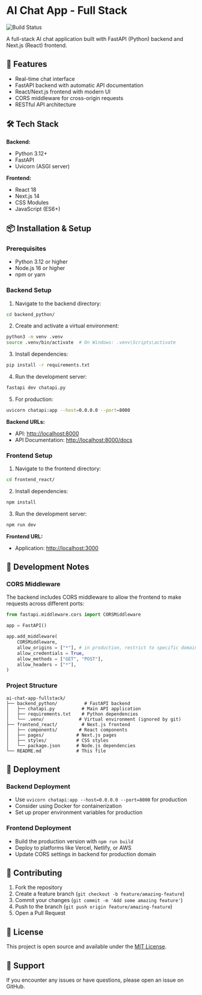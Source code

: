 # AI Chat App - Full Stack

![Build Status](https://github.com/palgang/ai-chat-app-fullstack/actions/workflows/main.yml/badge.svg)

A full-stack AI chat application built with FastAPI (Python) backend and Next.js (React) frontend.

## 🚀 Features

- Real-time chat interface
- FastAPI backend with automatic API documentation
- React/Next.js frontend with modern UI
- CORS middleware for cross-origin requests
- RESTful API architecture

## 🛠️ Tech Stack

**Backend:**
- Python 3.12+
- FastAPI
- Uvicorn (ASGI server)

**Frontend:**
- React 18
- Next.js 14
- CSS Modules
- JavaScript (ES6+)

## 📦 Installation & Setup

### Prerequisites

- Python 3.12 or higher
- Node.js 16 or higher
- npm or yarn

### Backend Setup

1. Navigate to the backend directory:
```bash
cd backend_python/
```

2. Create and activate a virtual environment:
```bash
python3 -m venv .venv
source .venv/bin/activate  # On Windows: .venv\Scripts\activate
```

3. Install dependencies:
```bash
pip install -r requirements.txt
```

4. Run the development server:
```bash
fastapi dev chatapi.py
```

5. For production:
```bash
uvicorn chatapi:app --host=0.0.0.0 --port=8000
```

**Backend URLs:**
- API: [http://localhost:8000](http://localhost:8000)
- API Documentation: [http://localhost:8000/docs](http://localhost:8000/docs)

### Frontend Setup

1. Navigate to the frontend directory:
```bash
cd frontend_react/
```

2. Install dependencies:
```bash
npm install
```

3. Run the development server:
```bash
npm run dev
```

**Frontend URL:**
- Application: [http://localhost:3000](http://localhost:3000)


## 🔧 Development Notes

### CORS Middleware

The backend includes CORS middleware to allow the frontend to make requests across different ports:

```python
from fastapi.middleware.cors import CORSMiddleware

app = FastAPI()

app.add_middleware(
    CORSMiddleware,
    allow_origins = ["*"], # in production, restrict to specific domains
    allow_credentials = True,
    allow_methods = ["GET", "POST"],
    allow_headers = ["*"],
)
```

### Project Structure

```
ai-chat-app-fullstack/
├── backend_python/          # FastAPI backend
│   ├── chatapi.py          # Main API application
│   ├── requirements.txt    # Python dependencies
│   └── .venv/             # Virtual environment (ignored by git)
├── frontend_react/         # Next.js frontend
│   ├── components/        # React components
│   ├── pages/            # Next.js pages
│   ├── styles/           # CSS styles
│   └── package.json      # Node.js dependencies
└── README.md             # This file
```

## 🚀 Deployment

### Backend Deployment
- Use `uvicorn chatapi:app --host=0.0.0.0 --port=8000` for production
- Consider using Docker for containerization
- Set up proper environment variables for production

### Frontend Deployment
- Build the production version with `npm run build`
- Deploy to platforms like Vercel, Netlify, or AWS
- Update CORS settings in backend for production domain

## 🤝 Contributing

1. Fork the repository
2. Create a feature branch (`git checkout -b feature/amazing-feature`)
3. Commit your changes (`git commit -m 'Add some amazing feature'`)
4. Push to the branch (`git push origin feature/amazing-feature`)
5. Open a Pull Request

## 📝 License

This project is open source and available under the [MIT License](LICENSE).

## 🛟 Support

If you encounter any issues or have questions, please open an issue on GitHub.
